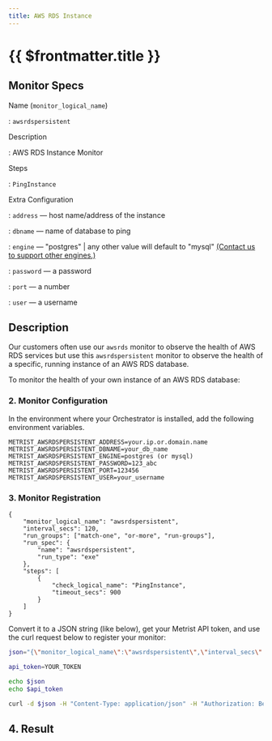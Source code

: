 ```yaml
---
title: AWS RDS Instance
---
```


# {{ $frontmatter.title }}

## Monitor Specs

Name (`monitor_logical_name`)

: `awsrdspersistent`

Description

: AWS RDS Instance Monitor

Steps

: `PingInstance`

Extra Configuration

: `address` — host name/address of the instance

: `dbname` — name of database to ping

: `engine` — "postgres" | any other value will default to "mysql" [(Contact us to support other engines.)](https://etrist.io/contact/)

: `password` — a password

: `port` — a number

: `user` — a username

## Description

Our customers often use our `awsrds` monitor to observe the health of AWS RDS services but use this `awsrdspersistent` monitor to observe the health of a specific, running instance of an AWS RDS database.


To monitor the health of your own instance of an AWS RDS database:

<!--@include: /parts/_1.md-->


<!--@include: /parts/_2.md-->

### 2. Monitor Configuration

<!--@include: /parts/_3.md-->

In the environment where your Orchestrator is installed, add the following environment variables.

```
METRIST_AWSRDSPERSISTENT_ADDRESS=your.ip.or.domain.name
METRIST_AWSRDSPERSISTENT_DBNAME=your_db_name
METRIST_AWSRDSPERSISTENT_ENGINE=postgres (or mysql)
METRIST_AWSRDSPERSISTENT_PASSWORD=123_abc
METRIST_AWSRDSPERSISTENT_PORT=123456
METRIST_AWSRDSPERSISTENT_USER=your_username
```

<!--@include: /parts/setup-detailed-steps-2-monitor-configuration-env-vars.md-->

### 3. Monitor Registration

<!--@include: /parts/_4.md-->

```json{3-4}
{
	"monitor_logical_name": "awsrdspersistent",
	"interval_secs": 120,
	"run_groups": ["match-one", "or-more", "run-groups"],
	"run_spec": {
		"name": "awsrdspersistent",
		"run_type": "exe"
	},
	"steps": [
		{
			"check_logical_name": "PingInstance",
			"timeout_secs": 900
		}
	]
}
```

Convert it to a JSON string (like below), get your Metrist API token, and use the curl request below to register your monitor:

```sh
json="{\"monitor_logical_name\":\"awsrdspersistent\",\"interval_secs\":120,\"run_groups\":[\"match-one\",\"or-more\",\"run-groups\"],\"run_spec\":{\"name\":\"awsrdspersistent\",\"run_type\":\"exe\"},\"steps\":[{\"check_logical_name\":\"PingInstance\",\"timeout_secs\":900}]}"

api_token=YOUR_TOKEN

echo $json
echo $api_token

curl -d $json -H "Content-Type: application/json" -H "Authorization: Bearer $api_token" 'https://app.metrist.io/api/v0/monitor-config'

```

<!--@include: /parts/api_tip.md-->

<!--@include: /parts/_5.md-->

## 4. Result

<!--@include: /parts/result.md-->
